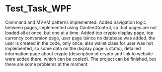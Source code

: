 # Test_Task_WPF
Command and MVVM patterns implemented. Added navigation logic between pages, implemented using ContentControl, so that pages are not loaded all at once, but one at a time.  Added top crypto display page, top currency conversion page, user page (since no database was added, the user is created in the code, only once, also wallet class for user was not implemented, so some data on the display page is static), detailed information page about crypto (description of crypto and link to website were added there, which can be copied).  The project can be finished, but there are some problems at the moment. 
